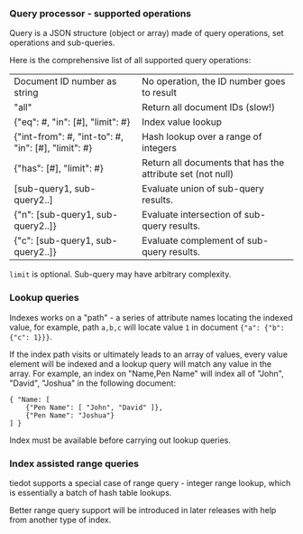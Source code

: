 ### Query processor - supported operations

Query is a JSON structure (object or array) made of query operations, set operations and sub-queries.

Here is the comprehensive list of all supported query operations:

<table>
  <tr>
    <td>Document ID number as string</td>
    <td>No operation, the ID number goes to result</td>
  </tr>
  <tr>
    <td>"all"</td>
    <td>Return all document IDs (slow!)</td>
  </tr>
  <tr>
    <td>{"eq": #, "in": [#], "limit": #}</td>
    <td>Index value lookup</td>
  </tr>
  <tr>
    <td>{"int-from": #, "int-to": #, "in": [#], "limit": #}</td>
    <td>Hash lookup over a range of integers</td>
  </tr>
  <tr>
    <td>{"has": [#], "limit": #}</td>
    <td>Return all documents that has the attribute set (not null)</td>
  </tr>
  <tr>
    <td>[sub-query1, sub-query2..]</td>
    <td>Evaluate union of sub-query results.</td>
  </tr>
  <tr>
    <td>{"n": [sub-query1, sub-query2..]}</td>
    <td>Evaluate intersection of sub-query results.</td>
  </tr>
  <tr>
    <td>{"c": [sub-query1, sub-query2..]}</td>
    <td>Evaluate complement of sub-query results.</td>
  </tr>
</table>

`limit` is optional. Sub-query may have arbitrary complexity.

### Lookup queries

Indexes works on a "path" - a series of attribute names locating the indexed value, for example, path `a,b,c` will locate value `1` in document `{"a": {"b": {"c": 1}}}`.

If the index path visits or ultimately leads to an array of values, every value element will be indexed and a lookup query will match any value in the array. For example, an index on "Name,Pen Name" will index all of "John", "David", "Joshua" in the following document: 

    { "Name: [
        {"Pen Name": [ "John", "David" ]},
        {"Pen Name": "Joshua"}
    ] }

Index must be available before carrying out lookup queries.

### Index assisted range queries

tiedot supports a special case of range query - integer range lookup, which is essentially a batch of hash table lookups.

Better range query support will be introduced in later releases with help from another type of index.